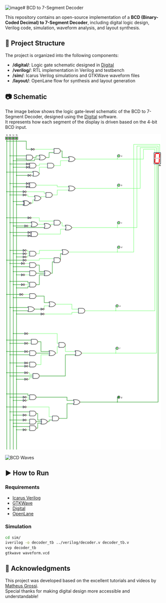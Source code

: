 ![image](https://github.com/user-attachments/assets/6d42a2ce-a063-4323-af2e-d5678d2a19c5)# BCD to 7-Segment Decoder

This repository contains an open-source implementation of a **BCD (Binary-Coded Decimal) to 7-Segment Decoder**, including digital logic design, Verilog code, simulation, waveform analysis, and layout synthesis.

## 🔧 Project Structure

The project is organized into the following components:

- **/digital/**: Logic gate schematic designed in [Digital](https://github.com/hneemann/Digital)
- **/verilog/**: RTL implementation in Verilog and testbench
- **/sim/**: Icarus Verilog simulations and GTKWave waveform files
- **/layout/**: OpenLane flow for synthesis and layout generation


## 📷 Schematic

The image below shows the logic gate-level schematic of the BCD to 7-Segment Decoder, designed using the [Digital](https://github.com/hneemann/Digital) software.  
It represents how each segment of the display is driven based on the 4-bit BCD input.

![BCD Schematic](https://github.com/LeoIgreja11/verilog_projects/blob/main/decoder-bcd-7-segments/digital-decoder-bcd-7segments/bcd_4bits.png)

![BCD Waves](https://github.com/LeoIgreja11/verilog_projects/blob/main/decoder-bcd-7-segments/digital-decoder-bcd-7segments/gtkwave/waves.png)
## ▶️ How to Run

### Requirements

- [Icarus Verilog](https://bleyer.org/icarus/)
- [GTKWave](http://gtkwave.sourceforge.net/)
- [Digital](https://github.com/hneemann/Digital)
- [OpenLane](https://github.com/The-OpenROAD-Project/OpenLane)

### Simulation

```bash
cd sim/
iverilog -o decoder_tb ../verilog/decoder.v decoder_tb.v
vvp decoder_tb
gtkwave waveform.vcd
```

## 🙏 Acknowledgments

This project was developed based on the excellent tutorials and videos by [Matheus Grossi](https://www.youtube.com/@mattgrossi7873).  
Special thanks for making digital design more accessible and understandable!
